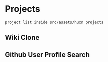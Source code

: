 # Projects

    project list inside src/assets/huxn projects

## Wiki Clone

## Github User Profile Search
